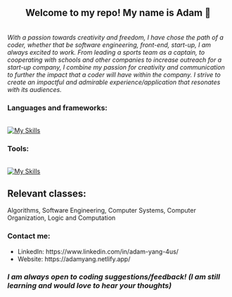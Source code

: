 <h2 align="center">Welcome to my repo! My name is Adam 👋</h2>
<br><em>With a passion towards creativity and freedom, I have chose the path of a coder, whether that be software engineering, front-end, start-up, I am always excited to work. From leading a sports team as a captain, to cooperating with schools and other companies to increase outreach for a start-up company, I combine my passion for creativity and communication to further the impact that a coder will have within the company. I strive to create an impactful and admirable experience/application that resonates with its audiences.</em>

<!-- ### My projects:  -->

### Languages and frameworks: 
<br> [![My Skills](https://skillicons.dev/icons?i=javascript,html,css,react,py,c,java,git,latex,r,vim)](https://skillicons.dev)

### Tools:
<br>[![My Skills](https://skillicons.dev/icons?i=docker,discord,wordpress,github,figma,vscode,postgresql,ubuntu)](https://skillicons.dev)

<!-- <a href="https://github.com/ayang21">
  <img height=150 align="right" src="https://github-readme-stats.vercel.app/api/top-langs?username=ayang21&layout=compact&card_width=100" />
</a> -->

## Relevant classes:
<p>Algorithms, Software Engineering, Computer Systems, Computer Organization, Logic and Computation</p>

### Contact me: 
<ul>
    <li>LinkedIn: https://www.linkedin.com/in/adam-yang-4us/ </li> 
    <li>Website: https://adamyang.netlify.app/</li>
</ul>
<h3><em>I am always open to coding suggestions/feedback! (I am still learning and would love to hear your thoughts)</em></h3>
